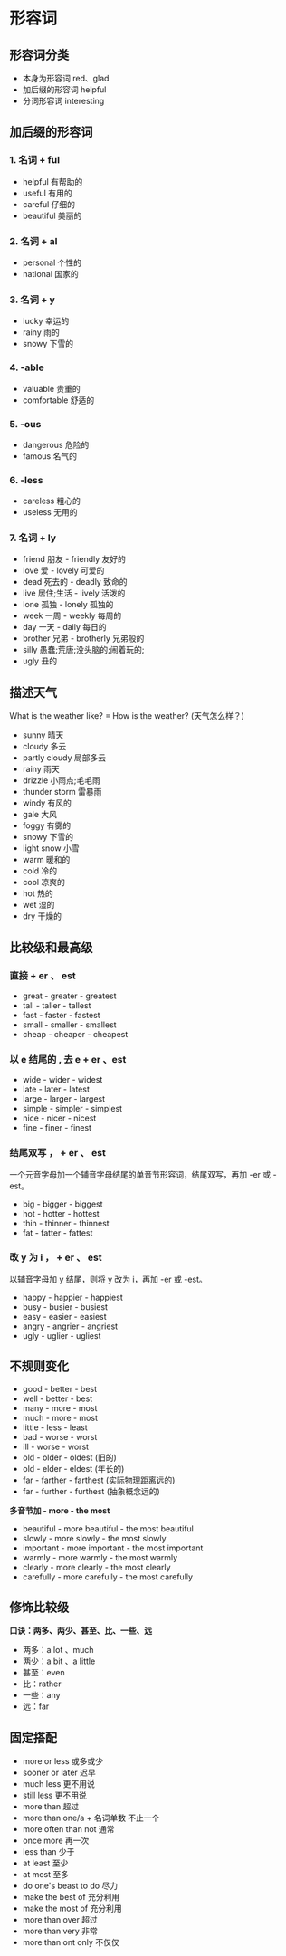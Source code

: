 # 形容词

## 形容词分类

- 本身为形容词 red、glad
- 加后缀的形容词 helpful
- 分词形容词 interesting

## 加后缀的形容词

### 1. 名词 + ful

- helpful 有帮助的
- useful 有用的
- careful 仔细的
- beautiful 美丽的

### 2. 名词 + al

- personal 个性的
- national 国家的

### 3. 名词 + y

- lucky 幸运的
- rainy 雨的
- snowy 下雪的

### 4. -able

- valuable 贵重的
- comfortable 舒适的

### 5. -ous

- dangerous 危险的
- famous 名气的

### 6. -less

- careless 粗心的
- useless 无用的

### 7. 名词 + ly

- friend 朋友 - friendly 友好的
- love 爱 - lovely 可爱的
- dead 死去的 - deadly 致命的
- live 居住;生活 - lively 活泼的
- lone 孤独 - lonely 孤独的
- week 一周 - weekly 每周的
- day 一天 - daily 每日的
- brother 兄弟 - brotherly 兄弟般的
- silly 愚蠢;荒唐;没头脑的;闹着玩的;
- ugly 丑的

## 描述天气

What is the weather like? = How is the weather? (天气怎么样？)

- sunny 晴天
- cloudy 多云
- partly cloudy 局部多云
- rainy 雨天
- drizzle 小雨点;毛毛雨
- thunder storm 雷暴雨
- windy 有风的
- gale 大风
- foggy 有雾的
- snowy 下雪的
- light snow 小雪
- warm 暖和的
- cold 冷的
- cool 凉爽的
- hot 热的
- wet 湿的
- dry 干燥的

## 比较级和最高级

### 直接 + er 、 est

- great - greater - greatest
- tall - taller - tallest
- fast - faster - fastest
- small - smaller - smallest
- cheap - cheaper - cheapest

### 以 e 结尾的 , 去 e + er 、est

- wide - wider - widest
- late - later - latest
- large - larger - largest
- simple - simpler - simplest
- nice - nicer - nicest
- fine - finer - finest

### 结尾双写 ， + er 、 est

一个元音字母加一个辅音字母结尾的单音节形容词，结尾双写，再加 -er 或 -est。

- big - bigger - biggest
- hot - hotter - hottest
- thin - thinner - thinnest
- fat - fatter - fattest

### 改 y 为 i ， + er 、 est

以辅音字母加 y 结尾，则将 y 改为 i，再加 -er 或 -est。

- happy - happier - happiest
- busy - busier - busiest
- easy - easier - easiest
- angry - angrier - angriest
- ugly - uglier - ugliest

## 不规则变化

- good - better - best
- well - better - best
- many - more - most
- much - more - most
- little - less - least
- bad - worse - worst
- ill - worse - worst
- old - older - oldest (旧的)
- old - elder - eldest (年长的)
- far - farther - farthest (实际物理距离远的)
- far - further - furthest (抽象概念远的)

**多音节加 - more - the most**

- beautiful - more beautiful - the most beautiful
- slowly - more slowly - the most slowly
- important - more important - the most important
- warmly - more warmly - the most warmly
- clearly - more clearly - the most clearly
- carefully - more carefully - the most carefully

## 修饰比较级

**口诀：两多、两少、甚至、比、一些、远**

- 两多：a lot 、much
- 两少：a bit 、a little
- 甚至：even
- 比：rather
- 一些：any
- 远：far

## 固定搭配

- more or less 或多或少
- sooner or later 迟早
- much less 更不用说
- still less 更不用说
- more than 超过
- more than one/a + 名词单数 不止一个
- more often than not 通常
- once more 再一次
- less than 少于
- at least 至少
- at most 至多
- do one's beast to do 尽力
- make the best of 充分利用
- make the most of 充分利用
- more than over 超过
- more than very 非常
- more than ont only 不仅仅

